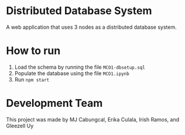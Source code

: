 # Distributed Database System
A web application that uses 3 nodes as a distributed database system.

# How to run
1. Load the schema by running the file `MCO1-dbsetup.sql`
1. Populate the database using the file `MCO1.ipynb`
1. Run `npm start`

# Development Team
This project was made by MJ Cabungcal, Erika Culala, Irish Ramos, and Gleezell Uy